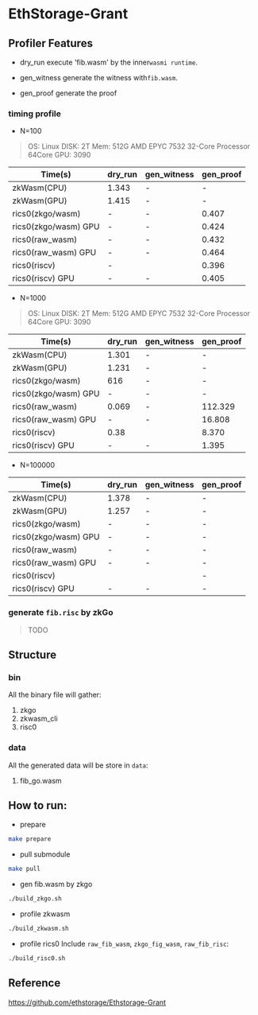 # EthStorage-Grant



## Profiler Features
* dry_run
  execute 'fib.wasm' by the inner`wasmi runtime`.

* gen_witness
  generate the witness with`fib.wasm`.

* gen_proof
  generate the proof

### timing profile

* N=100
> OS: Linux  DISK: 2T   Mem: 512G	AMD EPYC 7532 32-Core Processor  64Core	GPU: 3090

| Time(s)              | dry_run | gen_witness | gen_proof | 
|----------------------|---------|-------------|-----------|
| zkWasm(CPU)          | 1.343   | -           | -         |             
| zkWasm(GPU)          | 1.415   | -           | -         | 
| rics0(zkgo/wasm)     | -       | -           | 0.407     | 
| rics0(zkgo/wasm) GPU | -       | -           | 0.424     | 
| rics0(raw_wasm)      | -       | -           | 0.432     |             
| rics0(raw_wasm) GPU  | -       | -           | 0.464     |
| rics0(riscv)         | -       |             | 0.396     |             
| rics0(riscv) GPU     | -       | -           | 0.405     | 


* N=1000
> OS: Linux  DISK: 2T   Mem: 512G	AMD EPYC 7532 32-Core Processor  64Core	GPU: 3090

| Time(s)              | dry_run | gen_witness | gen_proof | 
|----------------------|---------|-------------|-----------|
| zkWasm(CPU)          | 1.301   | -           | -         |             
| zkWasm(GPU)          | 1.231   | -           | -         | 
| rics0(zkgo/wasm)     | 616     | -           | -         | 
| rics0(zkgo/wasm) GPU | -       | -           | -         | 
| rics0(raw_wasm)      | 0.069   | -           | 112.329   |             
| rics0(raw_wasm) GPU  | -       | -           | 16.808    |
| rics0(riscv)         | 0.38    |             | 8.370     |             
| rics0(riscv) GPU     | -       | -           | 1.395     | 


* N=100000

| Time(s)              | dry_run | gen_witness | gen_proof | 
|----------------------|---------|-------------|-----------|
| zkWasm(CPU)          | 1.378   | -           | -         |             
| zkWasm(GPU)          | 1.257   | -           | -         | 
| rics0(zkgo/wasm)     | -       | -           | -         | 
| rics0(zkgo/wasm) GPU | -       | -           | -         | 
| rics0(raw_wasm)      | -       | -           | -         |             
| rics0(raw_wasm) GPU  | -       | -           | -         |
| rics0(riscv)         |         |             | -         |             
| rics0(riscv) GPU     | -       | -           | -         | 



### generate `fib.risc` by zkGo
> TODO



## Structure

### bin
All the binary file will gather:
1. zkgo
2. zkwasm_cli
3. risc0

### data
All the generated data will be store in `data`:
1. fib_go.wasm


## How to run:
* prepare
```bash
make prepare
```

* pull submodule
```bash
make pull
```

* gen fib.wasm by zkgo
```bash
./build_zkgo.sh
```

* profile zkwasm
```bash
./build_zkwasm.sh
```

* profile rics0
Include `raw_fib_wasm`, `zkgo_fig_wasm`, `raw_fib_risc`: 
```bash
./build_risc0.sh
```


## Reference
https://github.com/ethstorage/Ethstorage-Grant